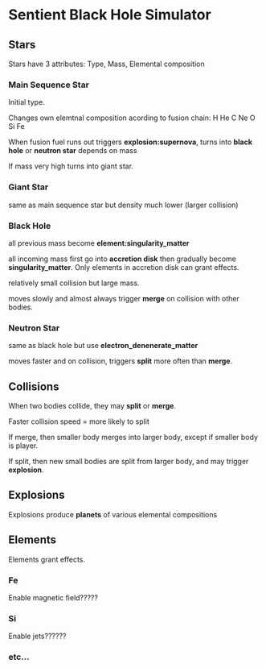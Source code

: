 # Sentient Black Hole Simulator

## Stars

Stars have 3 attributes: Type, Mass, Elemental composition

### Main Sequence Star

Initial type.

Changes own elemtnal composition acording to fusion chain: H He C Ne O Si Fe

When fusion fuel runs out triggers **explosion:supernova**, turns into **black hole** or **neutron star** depends on mass

If mass very high turns into giant star.

### Giant Star

same as main sequence star but density much lower (larger collision)

### Black Hole

all previous mass become **element:singularity_matter**

all incoming mass first go into **accretion disk** then gradually become **singularity_matter**. Only elements in accretion disk can grant effects.

relatively small collision but large mass.

moves slowly and almost always trigger **merge** on collision with other bodies.

### Neutron Star

same as black hole but use **electron_denenerate_matter**

moves faster and on collision, triggers **split** more often than **merge**.

## Collisions

When two bodies collide, they may **split** or **merge**.

Faster collision speed = more likely to split

If merge, then smaller body merges into larger body, except if smaller body is player.

If split, then new small bodies are split from larger body, and may trigger **explosion**.

## Explosions

Explosions produce **planets** of various elemental compositions

## Elements

Elements grant effects.

### Fe

Enable magnetic field?????

### Si

Enable jets??????

### etc...
